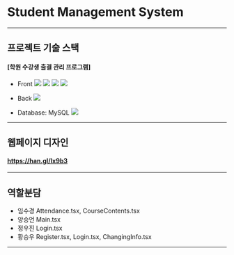 # Student Management System

---

## 프로젝트 기술 스택

#### [학원 수강생 출결 관리 프로그램]

- Front
  <img src="https://img.shields.io/badge/react-61DAFB?style=flat-square&logo=react&logoColor=white" />
  <img src="https://img.shields.io/badge/tailwindcss-06B6D4?style=flat-square&logo=tailwindcss&logoColor=white" />
  <img src="https://img.shields.io/badge/mui-007FFF?style=flat-square&logo=mui&logoColor=white" />
  <img src="https://img.shields.io/badge/axios-5A29E4?style=flat-square&logo=axios&logoColor=white" />

- Back
  <img src="https://img.shields.io/badge/express-000000?style=flat-square&logo=express&logoColor=white" />

- Database: MySQL
  <img src="https://img.shields.io/badge/mysql-4479A1?style=flat-square&logo=mysql&logoColor=white" />

---

## 웹페이지 디자인

#### https://han.gl/Ix9b3

---

## 역할분담

- 임수경 Attendance.tsx, CourseContents.tsx
- 양승언 Main.tsx
- 정우진 Login.tsx
- 황승우 Register.tsx, Login.tsx, ChangingInfo.tsx

---
